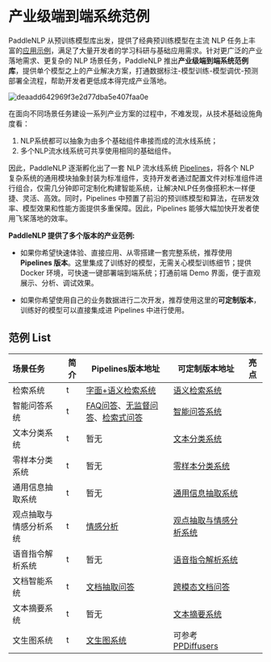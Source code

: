 # 产业级端到端系统范例

PaddleNLP 从预训练模型库出发，提供了经典预训练模型在主流 NLP 任务上丰富的[应用示例](../examples)，满足了大量开发者的学习科研与基础应用需求。针对更广泛的产业落地需求、更复杂的 NLP 场景任务，PaddleNLP 推出**产业级端到端系统范例库**，提供单个模型之上的产业解决方案，打通数据标注-模型训练-模型调优-预测部署全流程，帮助开发者更低成本得完成产业落地。

![deaadd642969f3e2d77dba5e407faa0e](https://user-images.githubusercontent.com/11793384/212836991-d9132e46-b5bf-4389-80e1-4f9dee32f1fe.png)

在面向不同场景任务建设一系列产业方案的过程中，不难发现，从技术基础设施角度看：
1. NLP系统都可以抽象为由多个基础组件串接而成的流水线系统；    
2. 多个NLP流水线系统可共享使用相同的基础组件。

因此，PaddleNLP 逐渐孵化出了一套 NLP 流水线系统 [Pipelines](../pipelines)，将各个 NLP 复杂系统的通用模块抽象封装为标准组件，支持开发者通过配置文件对标准组件进行组合，仅需几分钟即可定制化构建智能系统，让解决NLP任务像搭积木一样便捷、灵活、高效。同时，Pipelines 中预置了前沿的预训练模型和算法，在研发效率、模型效果和性能方面提供多重保障。因此，Pipelines 能够大幅加快开发者使用飞桨落地的效率。

**PaddleNLP 提供了多个版本的产业范例:**

- 如果你希望快速体验、直接应用、从零搭建一套完整系统，推荐使用 **Pipelines 版本**。这里集成了训练好的模型，无需关心模型训练细节；提供 Docker 环境，可快速一键部署端到端系统；打通前端 Demo 界面，便于直观展示、分析、调试效果。

- 如果你希望使用自己的业务数据进行二次开发，推荐使用这里的**可定制版本**，训练好的模型可以直接集成进 Pipelines 中进行使用。

## 范例 List

| 场景任务  | 简介    | Pipelines版本地址 | 可定制版本地址 | 亮点 | 
| :--------------- | ------- | ------- | ------- | ------- |
| 检索系统 | t  | [字面+语义检索系统](../pipelines/examples/semantic-search) | [语义检索系统](./neural_search) |  |
| 智能问答系统 | t | [FAQ问答](../pipelines/examples/FAQ/)、[无监督问答](../pipelines/examples/unsupervised-question-answering)、[检索式问答](../pipelines/examples/question-answering) | [智能问答系统](./question_answering) |  |
| 文本分类系统 | t | 暂无 | [文本分类系统](./text_classification)  |  |
| 零样本分类系统 | t | 暂无 | [零样本分类系统](./zero_shot_text_classification) |  | 
| 通用信息抽取系统 | t | 暂无 | [通用信息抽取系统](./information_extraction) |  |
| 观点抽取与情感分析系统 | t | [情感分析](../pipelines/examples/sentiment_analysis)  | [观点抽取与情感分析系统](./sentiment_analysis) |  |
| 语音指令解析系统 | t | 暂无 | [语音指令解析系统](./speech_cmd_analysis) |  |
| 文档智能系统 | t | [文档抽取问答](../pipelines/examples/document-intelligence) |  [跨模态文档问答](./document_intelligence/doc_vqa)|  |
| 文本摘要系统 | t | 暂无 | [文本摘要系统](./text_summarization) |  |  
| 文生图系统 | t | [文生图系统](../pipelines/examples/text_to_image)  | 可参考[PPDiffusers]() |  |  
